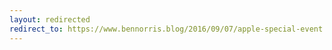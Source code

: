 ```yaml
---
layout: redirected
redirect_to: https://www.bennorris.blog/2016/09/07/apple-special-event.html
---
```

